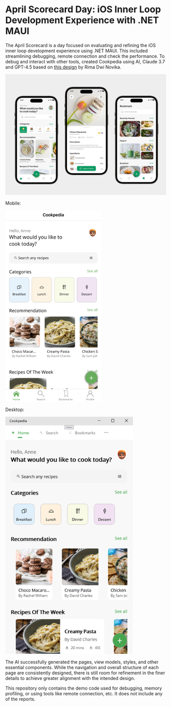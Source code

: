 # April Scorecard Day: iOS Inner Loop Development Experience with .NET MAUI

The April Scorecard is a day focused on evaluating and refining the iOS inner loop development experience using .NET MAUI. This included streamlining debugging, remote connection and check the performance.
To debug and interact with other tools, created Cookpedia using AI, Claude 3.7 and GPT-4.5 based on [this design](https://dribbble.com/shots/20792040-Cookpedia-Food-Recipe-Mobile-App) by Rima Dwi Novika.

![Design](images/design.png)

Mobile:

<img src="images/cookpedia-ios-1.png" width="300">

Desktop:

<img src="images/cookpedia-windows-1.png" width="400">

The AI successfully generated the pages, view models, styles, and other essential components. While the navigation and overall structure of each page are consistently designed, there is still room for refinement in the finer details to achieve greater alignment with the intended design.

This repository only contains the demo code used for debugging, memory profiling, or using tools like remote connection, etc. It does not include any of the reports.
